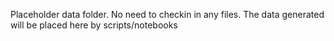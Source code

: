 Placeholder data folder. No need to checkin in any files. The data generated
will be placed here by scripts/notebooks
